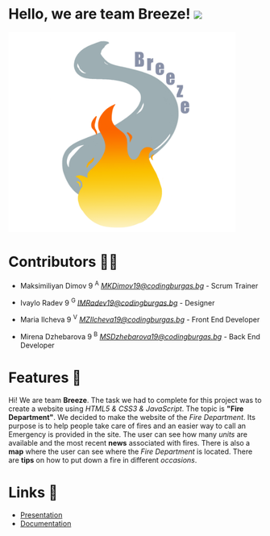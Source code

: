 # Hello, we are team Breeze! <img src="https://raw.githubusercontent.com/MartinHeinz/MartinHeinz/master/wave.gif" width="30px">

<img src="Pictures/logo1.png" width="450px">

# Contributors 🐱‍💻

- Maksimiliyan Dimov 9 <sup>A</sup> *<MKDimov19@codingburgas.bg>* - Scrum Trainer

- Ivaylo Radev 9 <sup>G</sup> *<IMRadev19@codingburgas.bg>* - Designer

- Maria Ilcheva 9 <sup>V</sup> *<MZIlcheva19@codingburgas.bg>* - Front End Developer

- Mirena Dzhebarova 9 <sup>B</sup> *<MSDzhebarova19@codingburgas.bg>* - Back End Developer

# Features 🧯

Hi! We are team **Breeze**. The task we had to complete for this project was to create a website using *HTML5 & CSS3 & JavaScript*. The topic is **"Fire Department"**. We decided to make the website of the *Fire Department*. Its purpose is to help people take care of fires and an easier way to call an Emergency is provided in the site. The user can see how many *units* are available and the most recent **news** associated with fires. There is also a **map** where the user can see where the *Fire Department* is located. There are **tips** on how to put down a fire in different *occasions*.

# Links 🧬

* [Presentation]()
* [Documentation]()